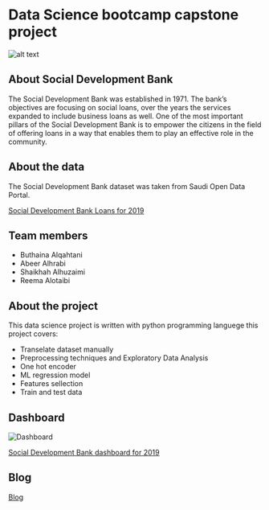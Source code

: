 # Data Science bootcamp capstone project 

![alt text](https://pbs.twimg.com/media/D7Lf8xsXYAI9I0B.jpg)

## About Social Development Bank

The Social Development Bank was established in 1971. The bank’s objectives are focusing on social loans, over the years the services expanded to include business loans as well. One of the most important pillars of the Social Development Bank is to empower the citizens in the field of offering loans in a way that enables them to play an effective role in the community.

## About the data 

The Social Development Bank dataset was taken from Saudi Open Data Portal.

<a href="https://data.gov.sa/Data/en/dataset/bank-loans-fo-2019" target="_blank">Social Development Bank Loans for 2019</a>

## Team members
* Buthaina Alqahtani 
* Abeer Alhrabi 
* Shaikhah Alhuzaimi
* Reema Alotaibi

## About the project

This data science project is written with python programming languege this project covers:

* Transelate dataset manually 
* Preprocessing techniques and Exploratory Data Analysis
* One hot encoder
* ML regression model
* Features sellection
* Train and test data

## Dashboard 

![Dashboard](https://lh6.googleusercontent.com/EyzSJwsTUhSJXKJ3Dn2LVovIVAjSwTUbRHtcRBQkFttAdX1ccMsHUjVyhh_3a--2alBs0JC1USU2gjSJTM0bl1XDKCw8ZrJekCLbLoPHndi2NkTiFPEwlkDCxRQEA6vCSLIa13E1)


<a href="https://public.tableau.com/app/profile/shikhah/viz/SocialDevelopmentBankQ1of2019/DashboardofSocialBank" target="_blank">Social Development Bank dashboard for 2019</a>

## Blog 

<a href="https://sdacpteam.blogspot.com/2021/07/the-social-development-bank-was.html
" target="_blank">Blog</a>
